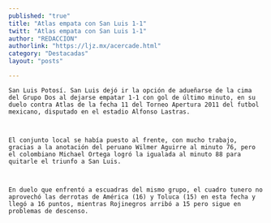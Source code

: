 ```yaml
---
published: "true"
title: "Atlas empata con San Luis 1-1"
twitt: "Atlas empata con San Luis 1-1"
author: "REDACCION"
authorlink: "https://ljz.mx/acercade.html"
category: "Destacadas"
layout: "posts"

---
```



  
    San Luis Potosí. San Luis dejó ir la opción de adueñarse de la cima del Grupo Dos al dejarse empatar 1-1 con gol de último minuto, en su duelo contra Atlas de la fecha 11 del Torneo Apertura 2011 del futbol mexicano, disputado en el estadio Alfonso Lastras.
  
  
  
    El conjunto local se había puesto al frente, con mucho trabajo, gracias a la anotación del peruano Wilmer Aguirre al minuto 76, pero el colombiano Michael Ortega logró la igualada al minuto 88 para quitarle el triunfo a San Luis.
  
  
  
    En duelo que enfrentó a escuadras del mismo grupo, el cuadro tunero no aprovechó las derrotas de América (16) y Toluca (15) en esta fecha y llegó a 16 puntos, mientras Rojinegros arribó a 15 pero sigue en problemas de descenso.
  

